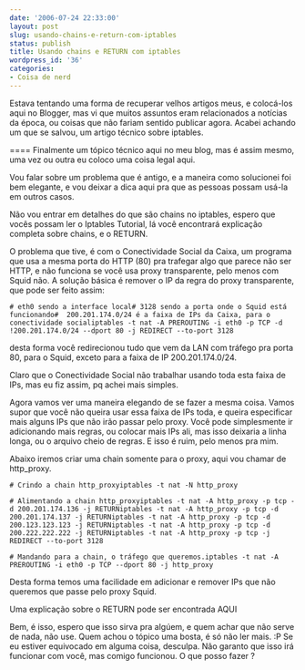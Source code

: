 ```yaml
---
date: '2006-07-24 22:33:00'
layout: post
slug: usando-chains-e-return-com-iptables
status: publish
title: Usando chains e RETURN com iptables
wordpress_id: '36'
categories:
- Coisa de nerd
---
```


Estava tentando uma forma de recuperar velhos artigos meus, e colocá-los aqui no Blogger, mas vi que muitos assuntos eram relacionados a notícias da época, ou coisas que não fariam sentido publicar agora. Acabei achando um que se salvou, um artigo técnico sobre iptables.

====
Finalmente um tópico técnico aqui no meu blog, mas é assim mesmo, uma vez ou outra eu coloco uma coisa legal aqui.

Vou falar sobre um problema que é antigo, e a maneira como solucionei foi bem elegante, e vou deixar a dica aqui pra que as pessoas possam usá-la em outros casos.

Não vou entrar em detalhes do que são chains no iptables, espero que vocês possam ler o Iptables Tutorial, lá você encontrará explicação completa sobre chains, e o RETURN.

O problema que tive, é com o Conectividade Social da Caixa, um programa que usa a mesma porta do HTTP (80) pra trafegar algo que parece não ser HTTP, e não funciona se você usa proxy transparente, pelo menos com Squid não. A solução básica é remover o IP da regra do proxy transparente, que pode ser feito assim:

    
    # eth0 sendo a interface local# 3128 sendo a porta onde o Squid está funcionando#  200.201.174.0/24 é a faixa de IPs da Caixa, para o conectividade socialiptables -t nat -A PREROUTING -i eth0 -p TCP -d !200.201.174.0/24 --dport 80 -j REDIRECT --to-port 3128


desta forma você redirecionou tudo que vem da LAN com tráfego pra porta 80, para o Squid, exceto para a faixa de IP 200.201.174.0/24.

Claro que o Conectividade Social não trabalhar usando toda esta faixa de IPs, mas eu fiz assim, pq achei mais simples.

Agora vamos ver uma maneira elegando de se fazer a mesma coisa. Vamos supor que você não queira usar essa faixa de IPs toda, e queira especificar mais alguns IPs que não irão passar pelo proxy. Você pode simplesmente ir adicionando mais regras, ou colocar mais IPs ali, mas isso deixaria a linha longa, ou o arquivo cheio de regras. E isso é ruim, pelo menos pra mim.

Abaixo iremos criar uma chain somente para o proxy, aqui vou chamar de http_proxy.

    
    # Crindo a chain http_proxyiptables -t nat -N http_proxy
    
    # Alimentando a chain http_proxyiptables -t nat -A http_proxy -p tcp -d 200.201.174.136 -j RETURNiptables -t nat -A http_proxy -p tcp -d 200.201.174.137 -j RETURNiptables -t nat -A http_proxy -p tcp -d 200.123.123.123 -j RETURNiptables -t nat -A http_proxy -p tcp -d 200.222.222.222 -j RETURNiptables -t nat -A http_proxy -p tcp -j REDIRECT --to-port 3128
    
    # Mandando para a chain, o tráfego que queremos.iptables -t nat -A PREROUTING -i eth0 -p TCP --dport 80 -j http_proxy


Desta forma temos uma facilidade em adicionar e remover IPs que não queremos que passe pelo proxy Squid.

Uma explicação sobre o RETURN pode ser encontrada AQUI

Bem, é isso, espero que isso sirva pra algúem, e quem achar que não serve de nada, não use. Quem achou o tópico uma bosta, é só não ler mais. :P Se eu estiver equivocado em alguma coisa, desculpa. Não garanto que isso irá funcionar com você, mas comigo funcionou. O que posso fazer ?
